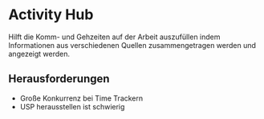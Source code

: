 # Activity Hub

Hilft die Komm- und Gehzeiten auf der Arbeit auszufüllen indem Informationen aus verschiedenen Quellen zusammengetragen werden und angezeigt werden.

## Herausforderungen

- Große Konkurrenz bei Time Trackern
- USP herausstellen ist schwierig
